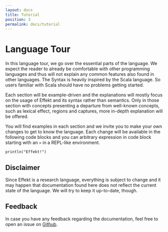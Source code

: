 ```yaml
---
layout: docs
title: Tutorial
position: 3
permalink: docs/tutorial
---
```


# Language Tour

In this language tour, we go over the essential parts of the language.
We expect the reader to already be comfortable with other programming languages and thus will not explain any common features also found in other languages.
The Syntax is heavily inspired by the Scala language. So users familiar with Scala should have no problems getting started.

Each section will be example-driven and the explanations will mostly focus on the usage of Effekt and its syntax rather than semantics.
Only in those section with concepts presenting a departure from well-known concepts, such as lexical effect, regions and captures, more in-depth explanation will be offered.

You will find examples in each section and we invite you to make your own changes to get to know the language.
Each change will be available in the following code blocks and you can arbitrary expression in code block starting with an `>` in a REPL-like environment.

```effekt:repl
println("Effekt!")
```

## Disclaimer

Since Effekt is a research language, everything is subject to change and it may happen that documentation found here does not reflect the current state of the language.
We will try to keep it up-to-date, though.

## Feedback

In case you have any feedback regarding the documentation, feel free to open an issue on [Github](https://github.com/effekt-lang/effekt-website/issues/new/choose).
